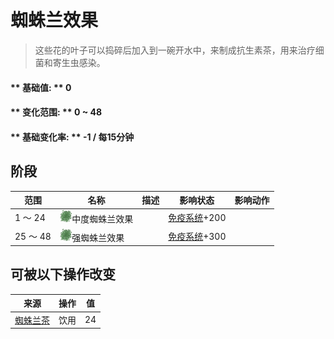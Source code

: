 # 蜘蛛兰效果  
> 这些花的叶子可以捣碎后加入到一碗开水中，来制成抗生素茶，用来治疗细菌和寄生虫感染。  
  
#### ** 基础值: ** 0   
#### ** 变化范围: ** 0 ~ 48  
#### ** 基础变化率: ** -1 / 每15分钟   
## 阶段  
范围  |  名称  |  描述  |  影响状态  |  影响动作  
----  |  ----  |  ----  |  ----  |  ----  
1 ～ 24  |  <img decoding="async" src="Sprite/SpiderLilyLeavesGround.png" href="a.md" style="max-width:20px;max-height:20px;">中度蜘蛛兰效果  |    |  [免疫系统](ImmuneSystem.md)+200  |    
25 ～ 48  |  <img decoding="async" src="Sprite/SpiderLilyLeavesGround.png" href="a.md" style="max-width:20px;max-height:20px;">强蜘蛛兰效果  |    |  [免疫系统](ImmuneSystem.md)+300  |    
## 可被以下操作改变  
来源  |  操作  |  值  
----  |  ----  |  ----  
[蜘蛛兰茶](LQ_SpiderLily.md)  |  饮用  |  24  


<script>document.title="蜘蛛兰效果 - 卡牌生存百科 Card Survival Wiki";</script>